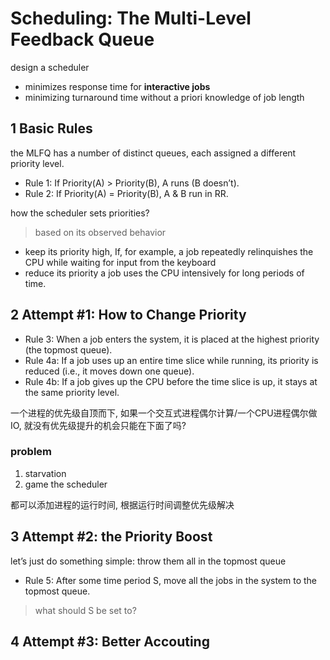 # Scheduling: The Multi-Level Feedback Queue
design a scheduler

- minimizes response time for **interactive jobs** 
- minimizing turnaround time without a priori knowledge of job length

## 1 Basic Rules

the MLFQ has a number of distinct queues, each assigned a different priority level.

- Rule 1: If Priority(A) > Priority(B), A runs (B doesn’t).
- Rule 2: If Priority(A) = Priority(B), A & B run in RR.

how the scheduler sets priorities?

> based on its observed behavior

- keep its priority high, If, for example, a job repeatedly relinquishes the CPU while waiting for input from the keyboard
- reduce its priority a job uses the CPU intensively for long periods of time.

## 2 Attempt #1: How to Change Priority

- Rule 3: When a job enters the system, it is placed at the highest priority (the topmost queue).
- Rule 4a: If a job uses up an entire time slice while running, its priority is reduced (i.e., it moves down one queue).
- Rule 4b: If a job gives up the CPU before the time slice is up, it stays at the same priority level.

一个进程的优先级自顶而下, 如果一个交互式进程偶尔计算/一个CPU进程偶尔做IO, 就没有优先级提升的机会只能在下面了吗?

### problem

1. starvation
2. game the scheduler

都可以添加进程的运行时间, 根据运行时间调整优先级解决

## 3 Attempt #2: the Priority Boost

let’s just do something simple: throw them all in the topmost queue

- Rule 5: After some time period S, move all the jobs in the system to the topmost queue.

> what should S be set to?

## 4 Attempt #3: Better Accouting

